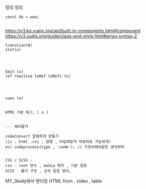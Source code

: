 정리 정리

```javascrpit
const da = wwa;


```

https://v3.ko.vuejs.org/api/built-in-components.html#component
https://v3.vuejs.org/guide/class-and-style.html#array-syntax-2

```공용
transtion(0)
slot(o)



```

```Vue3

Emit (o)
ref reactive toRef toRefs (o)


```

```기타


vuex (o)


HTML 기본 태그, ( o )


--- 해야할거

codeConvert 깔쌈하게 만들기
(js , html ,css , 설명 , 타입에맞게 따로따로 가능하게)
ex) codeprocess(type , 'code'); // 구조바꿔야할듯 생각하자


CSS / SCSS -
css - root 변수 , media 쿼리 , 기본 등등
SCSS - 폴더 구조 , 상속 등등 정리,

```

MY_Study에서 랜더링
HTML from , video , table
